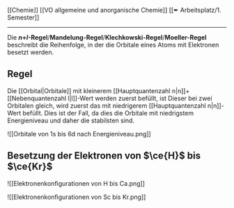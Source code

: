 [[Chemie]] [[VO allgemeine und anorganische Chemie]] [[✒ Arbeitsplatz/1. Semester]]

---

Die ***n*+*l*-Regel**/**Mandelung-Regel**/**Klechkowski-Regel**/**Moeller-Regel** beschreibt die Reihenfolge, in der die Orbitale eines Atoms mit Elektronen besetzt werden.

## Regel

Die [[Orbital|Orbitale]] mit kleinerem [[Hauptquantenzahl n|n]]+[[Nebenquantenzahl l|l]]-Wert werden zuerst befüllt, ist Dieser bei zwei Orbitalen gleich, wird zuerst das mit niedrigerem [[Hauptquantenzahl n|n]]-Wert befüllt. Dies ist der Fall, da dies die Orbitale mit niedrigstem Energieniveau und daher die stabilsten sind.

![[Orbitale von 1s bis 6d nach Energieniveau.png]]

## Besetzung der Elektronen von $\ce{H}$ bis $\ce{Kr}$

![[Elektronenkonfigurationen von H bis Ca.png]]

![[Elektronenkonfigurationen von Sc bis Kr.png]]
